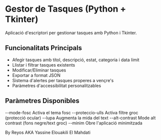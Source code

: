 # Gestor de Tasques (Python + Tkinter)

Aplicació d'escriptori per gestionar tasques amb Python i Tkinter.

## Funcionalitats Principals
- Afegir tasques amb títol, descripció, estat, categoria i data límit
- Llistar i filtrar tasques existents
- Modificar/Eliminar tasques
- Exportar a format JSON
- Sistema d'alertes per tasques properes a vençre's
- Paràmetres d'accessibilitat personalitzables

## Paràmetres Disponibles
--mode-fosc Activa el tema fosc
--proteccio-ulls Activa filtre groc (protecció ocular)
--lupa Augmenta la mida del text
--alt-contrast Mode alt contrast (fons negre/text groc)
--minim Obre l'aplicació minimitzada

By Reyos AKA Yassine Elouakili El Mahdati